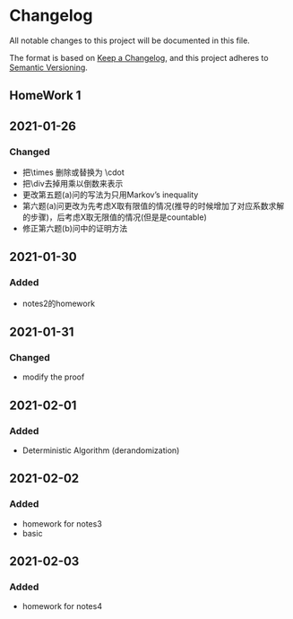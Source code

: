 # Changelog
All notable changes to this project will be documented in this file.

The format is based on [Keep a Changelog](https://keepachangelog.com/en/1.0.0/),
and this project adheres to [Semantic Versioning](https://semver.org/spec/v2.0.0.html).

## HomeWork 1

## 2021-01-26

### Changed
+ 把\times 删除或替换为 \cdot
+ 把\div去掉用乘以倒数来表示
+ 更改第五题(a)问的写法为只用Markov’s inequality
+ 第六题(a)问更改为先考虑X取有限值的情况(推导的时候增加了对应系数求解的步骤)，后考虑X取无限值的情况(但是是countable)
+ 修正第六题(b)问中的证明方法

## 2021-01-30

### Added
+ notes2的homework

## 2021-01-31

### Changed
+ modify the proof

## 2021-02-01

### Added
+ Deterministic Algorithm (derandomization) 

## 2021-02-02

### Added
+ homework for notes3
+ basic

## 2021-02-03

### Added
+ homework for notes4